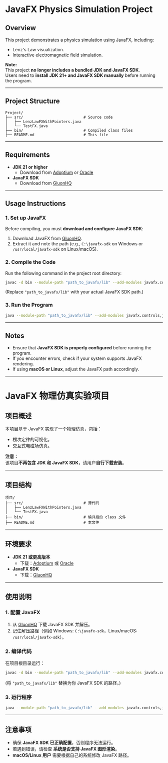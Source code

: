# JavaFX Physics Simulation Project

## Overview
This project demonstrates a physics simulation using JavaFX, including:
- Lenz's Law visualization.
- Interactive electromagnetic field simulation.

**Note:**  
This project **no longer includes a bundled JDK and JavaFX SDK**.  
Users need to **install JDK 21+ and JavaFX SDK manually** before running the program.

---

## Project Structure
```
Project/
├── src/                           # Source code
│   ├── LenzLawFXWithPointers.java
│   └── TestFX.java
├── bin/                           # Compiled class files
├── README.md                      # This file
```
---

## Requirements
- **JDK 21 or higher**  
  - Download from [Adoptium](https://adoptium.net/) or [Oracle](https://www.oracle.com/java/technologies/javase-downloads.html)
- **JavaFX SDK**  
  - Download from [GluonHQ](https://gluonhq.com/products/javafx/)

---

## Usage Instructions

### **1. Set up JavaFX**
Before compiling, you must **download and configure JavaFX SDK**:
1. Download JavaFX from [GluonHQ](https://gluonhq.com/products/javafx/).
2. Extract it and note the path (e.g., `C:\javafx-sdk` on Windows or `/usr/local/javafx-sdk` on Linux/macOS).

### **2. Compile the Code**
Run the following command in the project root directory:
```bash
javac -d bin --module-path "path_to_javafx/lib" --add-modules javafx.controls,javafx.fxml src/LenzLawFXWithPointers.java
```
(Replace `"path_to_javafx/lib"` with your actual JavaFX SDK path.)

### **3. Run the Program**
```bash
java --module-path "path_to_javafx/lib" --add-modules javafx.controls,javafx.fxml -cp bin LenzLawFXWithPointers
```

---

## Notes
- Ensure that **JavaFX SDK is properly configured** before running the program.
- If you encounter errors, check if your system supports JavaFX rendering.
- If using **macOS or Linux**, adjust the JavaFX path accordingly.

---

# JavaFX 物理仿真实验项目

## 项目概述
本项目基于 JavaFX 实现了一个物理仿真，包括：
- 楞次定律的可视化。
- 交互式电磁场仿真。

**注意：**  
该项目**不再包含 JDK 和 JavaFX SDK**，请用户**自行下载安装**。

---

## 项目结构
```
项目/
├── src/                           # 源代码
│   ├── LenzLawFXWithPointers.java
│   └── TestFX.java
├── bin/                           # 编译后的 class 文件
├── README.md                      # 本文件
```
---

## 环境要求
- **JDK 21 或更高版本**  
  - 下载：[Adoptium](https://adoptium.net/) 或 [Oracle](https://www.oracle.com/java/technologies/javase-downloads.html)
- **JavaFX SDK**  
  - 下载：[GluonHQ](https://gluonhq.com/products/javafx/)

---

## 使用说明

### **1. 配置 JavaFX**
1. 从 [GluonHQ](https://gluonhq.com/products/javafx/) 下载 JavaFX SDK 并解压。
2. 记住解压路径（例如 Windows: `C:\javafx-sdk`，Linux/macOS: `/usr/local/javafx-sdk`）。

### **2. 编译代码**
在项目根目录运行：
```bash
javac -d bin --module-path "path_to_javafx/lib" --add-modules javafx.controls,javafx.fxml src/LenzLawFXWithPointers.java
```
(将 `"path_to_javafx/lib"` 替换为你 JavaFX SDK 的路径。)

### **3. 运行程序**
```bash
java --module-path "path_to_javafx/lib" --add-modules javafx.controls,javafx.fxml -cp bin LenzLawFXWithPointers
```

---

## 注意事项
- 确保 **JavaFX SDK 已正确配置**，否则程序无法运行。
- 若遇到错误，请检查 **系统是否支持 JavaFX 图形渲染**。
- **macOS/Linux 用户** 需要根据自己的系统修改 JavaFX 路径。


